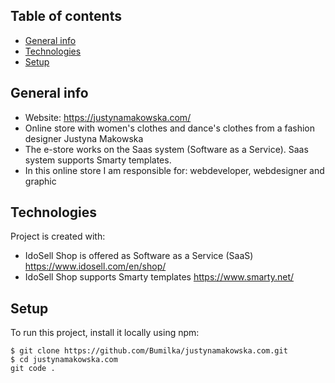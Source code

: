 ## Table of contents
* [General info](#general-info)
* [Technologies](#technologies)
* [Setup](#setup)

## General info
*  Website:  <https://justynamakowska.com/>
*  Online store with women's clothes and dance's clothes from a fashion designer Justyna Makowska
*  The e-store works on the Saas system (Software as a Service). Saas system supports Smarty templates.
*  In this online store I am responsible for: webdeveloper, webdesigner and graphic
	
## Technologies
Project is created with:
* IdoSell Shop is offered as Software as a Service (SaaS) <https://www.idosell.com/en/shop/>
* IdoSell Shop supports Smarty templates <https://www.smarty.net/>
	
## Setup
To run this project, install it locally using npm:

```
$ git clone https://github.com/Bumilka/justynamakowska.com.git
$ cd justynamakowska.com
git code .
```
